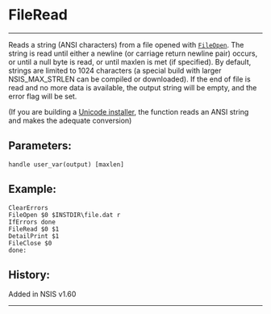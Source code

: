 # FileRead

---

Reads a string (ANSI characters) from a file opened with [`FileOpen`][1]. The string is read until either a newline (or carriage return newline pair) occurs, or until a null byte is read, or until maxlen is met (if specified). By default, strings are limited to 1024 characters (a special build with larger NSIS_MAX_STRLEN can be compiled or downloaded). If the end of file is read and no more data is available, the output string will be empty, and the error flag will be set.

(If you are building a [Unicode installer][2], the function reads an ANSI string and makes the adequate conversion)

## Parameters:

    handle user_var(output) [maxlen]

## Example:

	ClearErrors
	FileOpen $0 $INSTDIR\file.dat r
	IfErrors done
	FileRead $0 $1
	DetailPrint $1
	FileClose $0
	done:

## History:

Added in NSIS v1.60

---

[1]: FileOpen.md
[2]: http://nsis.sourceforge.net/Docs/Chapter1.html#1.4